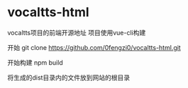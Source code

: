 # vocaltts-html
vocaltts项目的前端开源地址
项目使用vue-cli构建

开始
git clone https://github.com/0fengzi0/vocaltts-html.git

开始构建
npm build

将生成的dist目录内的文件放到网站的根目录
